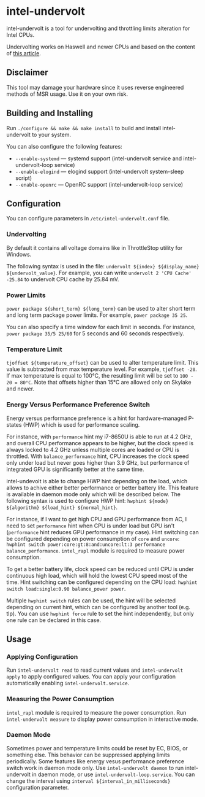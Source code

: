# intel-undervolt

intel-undervolt is a tool for undervolting and throttling limits alteration for Intel CPUs.

Undervolting works on Haswell and newer CPUs and based on the content of
[this article](https://github.com/mihic/linux-intel-undervolt).

## Disclaimer

This tool may damage your hardware since it uses reverse engineered methods of MSR usage.
Use it on your own risk.

## Building and Installing

Run `./configure && make && make install` to build and install intel-undervolt to your system.

You can also configure the following features:

- `--enable-systemd` — systemd support (intel-undervolt service and intel-undervolt-loop service)
- `--enable-elogind` — elogind support (intel-undervolt system-sleep script)
- `--enable-openrc` — OpenRC support (intel-undervolt-loop service)

## Configuration

You can configure parameters in `/etc/intel-undervolt.conf` file.

### Undervolting

By default it contains all voltage domains like in ThrottleStop utility for Windows.

The following syntax is used in the file: `undervolt ${index} ${display_name} ${undervolt_value}`.
For example, you can write `undervolt 2 'CPU Cache' -25.84` to undervolt CPU cache by 25.84 mV.

### Power Limits

`power package ${short_term} ${long_term}` can be used to alter short term and long term package
power limits. For example, `power package 35 25`.

You can also specify a time window for each limit in seconds. For instance,
`power package 35/5 25/60` for 5 seconds and 60 seconds respectively.

### Temperature Limit

`tjoffset ${temperature_offset}` can be used to alter temperature limit. This value is subtracted
from max temperature level. For example, `tjoffset -20`. If max temperature is equal to 100°C, the
resulting limit will be set to `100 - 20 = 80°C`. Note that offsets higher than 15°C are allowed
only on Skylake and newer.

### Energy Versus Performance Preference Switch

Energy versus performance preference is a hint for hardware-managed P-states (HWP) which is used for
performance scaling.

For instance, with `performance` hint my i7-8650U is able to run at 4.2 GHz, and overall CPU
performance appears to be higher, but the clock speed is always locked to 4.2 GHz unless multiple
cores are loaded or CPU is throttled. With `balance_performance` hint, CPU increases the clock speed
only under load but never goes higher than 3.9 GHz, but performance of integrated GPU is
significantly better at the same time.

intel-undevolt is able to change HWP hint depending on the load, which allows to achive either
better performance or better battery life. This feature is available in daemon mode only which will
be described below. The following syntax is used to configure HWP hint:
`hwphint ${mode} ${algorithm} ${load_hint} ${normal_hint}`.

For instance, if I want to get high CPU and GPU performance from AC, I need to set `performance`
hint when CPU is under load but GPU isn't (`performance` hint reduces GPU performance in my case).
Hint switching can be configured depending on power consumption of `core` and `uncore`:
`hwphint switch power:core:gt:8:and:uncore:lt:3 performance balance_performance`. `intel_rapl`
module is required to measure power consumption.

To get a better battery life, clock speed can be reduced until CPU is under continuous high load,
which will hold the lowest CPU speed most of the time. Hint switching can be configured depending on
the CPU load: `hwphint switch load:single:0.90 balance_power power`.

Multiple `hwphint switch` rules can be used, the hint will be selected depending on current hint,
which can be configured by another tool (e.g. tlp). You can use `hwphint force` rule to set the hint
independently, but only one rule can be declared in this case.

## Usage

### Applying Configuration

Run `intel-undervolt read` to read current values and `intel-undervolt apply` to apply configured
values. You can apply your configuration automatically enabling `intel-undervolt.service`.

### Measuring the Power Consumption

`intel_rapl` module is required to measure the power consumption. Run `intel-undervolt measure` to
display power consumption in interactive mode.

### Daemon Mode

Sometimes power and temperature limits could be reset by EC, BIOS, or something else. This behavior
can be suppressed applying limits periodically. Some features like energy vesus performance
preference switch work in daemon mode only. Use `intel-undervolt daemon` to run intel-undervolt in
daemon mode, or use `intel-undervolt-loop.service`. You can change the interval using
`interval ${interval_in_milliseconds}` configuration parameter.
